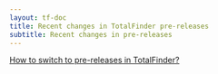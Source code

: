 ```yaml
---
layout: tf-doc
title: Recent changes in TotalFinder pre-releases
subtitle: Recent changes in pre-releases
---
```


<script src="changelog.js" type="text/javascript" charset="utf-8"></script>

<div class="changelog-info">
<a href="javascript:showBetaHint(this);">How to switch to pre-releases in TotalFinder?</a>
<div class="betahint" style="display:none">
  Please enable the "Include pre-releases" checkbox in the System->Updates section of the TotalFinder preferences tab:<br/>
  <img src="/images/pref-about.png" style="width:300px" class="doc-image add-shadow">
</div>
</div>

<div class="changelogx">
  <div id="page" class="changelog"></div>
</div>

<script type="text/coffeescript" charset="utf-8">
  nonce = -> (Math.random() + "").substring(2)
  source = "changelog-beta.txt"

  $.get "#{source}?x=#{nonce()}", (data) ->
    changelog = parsePlaintextChangelog(data)

    getDownloadLinkForVersion = (version) -> "http://downloads.binaryage.com/TotalFinder-#{version}.dmg"
    getReleaseDateText = (date) -> "released on " + date
    generateChangelogHTML "#page", changelog, getDownloadLinkForVersion, getReleaseDateText
  
  @showBetaHint = -> $(".betahint").toggle()
</script>
